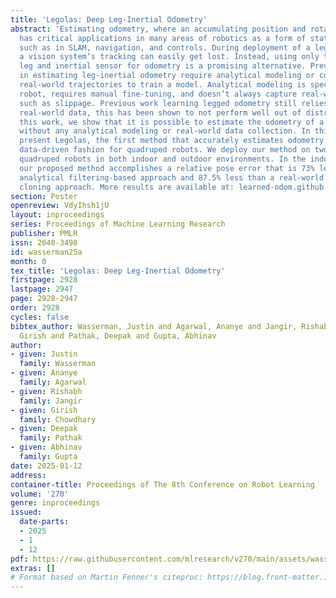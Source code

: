 ```yaml
---
title: 'Legolas: Deep Leg-Inertial Odometry'
abstract: 'Estimating odometry, where an accumulating position and rotation is tracked,
  has critical applications in many areas of robotics as a form of state estimation
  such as in SLAM, navigation, and controls. During deployment of a legged robot,
  a vision system’s tracking can easily get lost. Instead, using only the onboard
  leg and inertial sensor for odometry is a promising alternative. Previous methods
  in estimating leg-inertial odometry require analytical modeling or collecting high-quality
  real-world trajectories to train a model. Analytical modeling is specific to each
  robot, requires manual fine-tuning, and doesn’t always capture real-world phenomena
  such as slippage. Previous work learning legged odometry still relies on collecting
  real-world data, this has been shown to not perform well out of distribution. In
  this work, we show that it is possible to estimate the odometry of a legged robot
  without any analytical modeling or real-world data collection. In this paper, we
  present Legolas, the first method that accurately estimates odometry in a purely
  data-driven fashion for quadruped robots. We deploy our method on two real-world
  quadruped robots in both indoor and outdoor environments. In the indoor scenes,
  our proposed method accomplishes a relative pose error that is 73% less than an
  analytical filtering-based approach and 87.5% less than a real-world behavioral
  cloning approach. More results are available at: learned-odom.github.io'
section: Poster
openreview: VdyIhsh1jU
layout: inproceedings
series: Proceedings of Machine Learning Research
publisher: PMLR
issn: 2640-3498
id: wasserman25a
month: 0
tex_title: 'Legolas: Deep Leg-Inertial Odometry'
firstpage: 2928
lastpage: 2947
page: 2928-2947
order: 2928
cycles: false
bibtex_author: Wasserman, Justin and Agarwal, Ananye and Jangir, Rishabh and Chowdhary,
  Girish and Pathak, Deepak and Gupta, Abhinav
author:
- given: Justin
  family: Wasserman
- given: Ananye
  family: Agarwal
- given: Rishabh
  family: Jangir
- given: Girish
  family: Chowdhary
- given: Deepak
  family: Pathak
- given: Abhinav
  family: Gupta
date: 2025-01-12
address:
container-title: Proceedings of The 8th Conference on Robot Learning
volume: '270'
genre: inproceedings
issued:
  date-parts:
  - 2025
  - 1
  - 12
pdf: https://raw.githubusercontent.com/mlresearch/v270/main/assets/wasserman25a/wasserman25a.pdf
extras: []
# Format based on Martin Fenner's citeproc: https://blog.front-matter.io/posts/citeproc-yaml-for-bibliographies/
---
```

